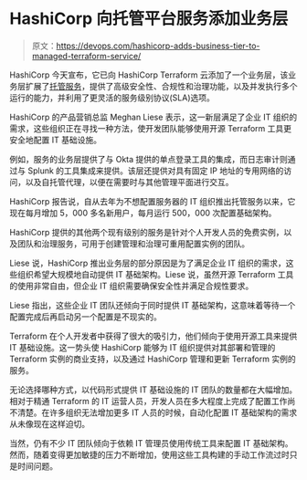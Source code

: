 # HashiCorp 向托管平台服务添加业务层

> 原文：<https://devops.com/hashicorp-adds-business-tier-to-managed-terraform-service/>

HashiCorp 今天宣布，它已向 HashiCorp Terraform 云添加了一个业务层，该业务层扩展了[托管服务](https://devops.com/hashicorp-updates-terraform-tool-for-azure-cloud/)，提供了高级安全性、合规性和治理功能，以及并发执行多个运行的能力，并利用了更灵活的服务级别协议(SLA)选项。

HashiCorp 的产品营销总监 Meghan Liese 表示，这一新层满足了企业 IT 组织的需求，这些组织正在寻找一种方法，使开发团队能够使用开源 Terraform 工具更安全地配置 IT 基础设施。

例如，服务的业务层提供了与 Okta 提供的单点登录工具的集成，而日志审计则通过与 Splunk 的工具集成来提供。该层还提供对具有固定 IP 地址的专用网络的访问，以及自托管代理，以便在需要时与其他管理平面进行交互。

HashiCorp 报告说，自从去年为不想配置服务器的 IT 组织推出托管服务以来，它现在每月增加 5，000 多名新用户，每月运行 500，000 次配置基础架构。

HashiCorp 提供的其他两个现有级别的服务是针对个人开发人员的免费实例，以及团队和治理服务，可用于创建管理和治理可重用配置实例的团队。

Liese 说，HashiCorp 推出业务层的部分原因是为了满足企业 IT 组织的需求，这些组织希望大规模地自动提供 IT 基础架构。Liese 说，虽然开源 Terraform 工具的使用非常自由，但企业 IT 组织需要确保安全性并满足合规性要求。

Liese 指出，这些企业 IT 团队还倾向于同时提供 IT 基础架构，这意味着等待一个配置完成后再启动另一个配置是不现实的。

Terraform 在个人开发者中获得了很大的吸引力，他们倾向于使用开源工具来提供 IT 基础设施。这一势头使 HashiCorp 能够为 IT 组织提供对其部署和管理的 Terraform 实例的商业支持，以及通过 HashiCorp 管理和更新 Terraform 实例的服务。

无论选择哪种方式，以代码形式提供 IT 基础设施的 IT 团队的数量都在大幅增加。相对于精通 Terraform 的 IT 运营人员，开发人员在多大程度上完成了配置工作尚不清楚。在许多组织无法增加更多 IT 人员的时候，自动化配置 IT 基础架构的需求从未像现在这样迫切。

当然，仍有不少 IT 团队倾向于依赖 IT 管理员使用传统工具来配置 IT 基础架构。然而，随着变得更加敏捷的压力不断增加，使用这些工具构建的手动工作流过时只是时间问题。